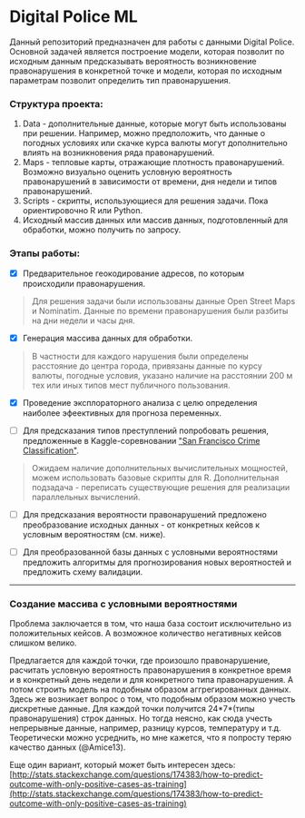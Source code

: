 Digital Police ML
===========

Данный репозиторий предназначен для работы с данными Digital Police. Основной
задачей является построение модели, которая позволит по исходным данным
предсказывать вероятность возникновение правонарушения в конкретной точке и
модели, которая по исходным параметрам позволит определить тип правонарушения.

### Структура проекта:

1. Data - дополнительные данные, которые могут быть использованы при решении.
Например, можно предположить, что данные о погодных условиях или скачке курса
валюты могут дополнительно влиять на возникновения ряда правонарушений.
2. Maps - тепловые карты, отражающие плотность правонарушений. Возможно
визуально оценить условную вероятность правонарушений в зависимости от времени,
дня недели и типов правонарушений.
3. Scripts - скрипты, использующиеся для решения задачи. Пока ориентировочно R
или Python.
4. Исходный массив данных или массив данных, подготовленный для обработки,
можно получить по запросу.

### Этапы работы:

- [x] Предварительное геокодирование адресов, по которым происходили
правонарушения.

> Для решения задачи были использованы данные Open Street Maps и Nominatim.
Данные по времени правонарушения были разбиты на дни недели и часы дня.


- [x] Генерация массива данных для обработки.

> В частности для каждого нарушения были определены расстояние до центра города,
привязаны данные по курсу валюты, погодные условия, указано наличие на
расстоянии 200 м тех или иных типов мест публичного пользования.

- [x] Проведение эксплораторного анализа с целю определения наиболее эфеективных
для прогноза переменных.

- [ ] Для предсказания типов преступлений попробовать решения, предложенные в
Kaggle-соревновании ["San Francisco Crime Classification"](https://www.kaggle.com/c/sf-crime).

> Ожидаем наличие дополнительных вычислительных мощностей, можем использовать
базовые скрипты для R. Дополнительная подзадача - переписать существующие
решения для реализации параллельных вычислений.

- [ ] Для предсказания вероятности правонарушений предложено преобразование
исходных данных - от конкретных кейсов к условным вероятностям (см. ниже).

- [ ] Для преобразованной базы данных с условными вероятностями предложить
алгоритмы для прогнозирования новых вероятностей и предложить схему валидации.

---

### Создание массива с условными вероятностями

Проблема заключается в том, что наша база состоит исключительно из положительных
кейсов. А возможное количество негативных кейсов слишком велико.

Предлагается для каждой точки, где произошло правонарушение, расчитать условную
вероятность правонарушения в конкретное время и в конкретный день недели и для
конкретного типа правонарушения. А потом строить модель на подобным образом
аггрегированных данных. Здесь же возникает вопрос о том, что подобным образом
можно учесть дискретные данные. Для каждой точки получится
24\*7\*(типы правонарушения) строк данных. Но тогда неясно, как сюда учесть
непрерывные данные, например, разницу курсов, температуру и т.д.
Теоретически можно усреднить, но мне кажется, что я попросту теряю качество
данных (@Amice13).

Еще один вариант, который может быть интересен здесь: [http://stats.stackexchange.com/questions/174383/how-to-predict-outcome-with-only-positive-cases-as-training](http://stats.stackexchange.com/questions/174383/how-to-predict-outcome-with-only-positive-cases-as-training)

